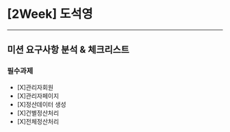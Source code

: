 # [2Week] 도석영
***

## 미션 요구사항 분석 & 체크리스트
### 필수과제
- [X]관리자회원
- [X]관리자페이지
- [X]정산데이터 생성
- [X]건별정산처리
- [X]전체정산처리
